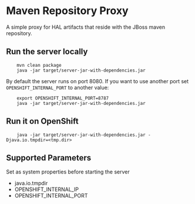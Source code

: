 # Maven Repository Proxy

A simple proxy for HAL artifacts that reside with the JBoss maven repository.

## Run the server locally

        mvn clean package
        java -jar target/server-jar-with-dependencies.jar
        
By default the server runs on port 8080. If you want to use another port set `OPENSHIFT_INTERNAL_PORT` to another value:

        export OPENSHIFT_INTERNAL_PORT=8787
        java -jar target/server-jar-with-dependencies.jar

## Run it on OpenShift

        java -jar target/server-jar-with-dependencies.jar -Djava.io.tmpdir=<tmp.dir>

## Supported Parameters

Set as system properties before starting the server

* java.io.tmpdir
* OPENSHIFT_INTERNAL_IP
* OPENSHIFT_INTERNAL_PORT
